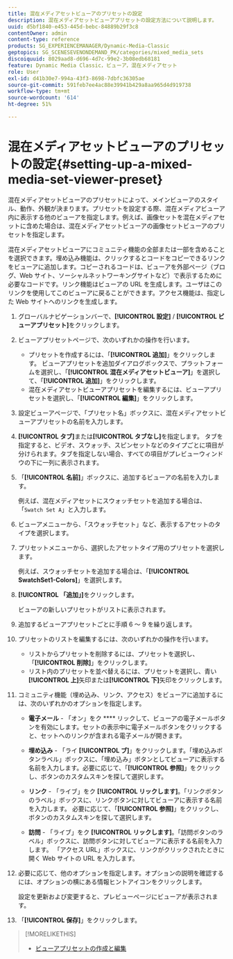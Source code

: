 ```yaml
---
title: 混在メディアセットビューアのプリセットの設定
description: 混在メディアセットビューアプリセットの設定方法について説明します。
uuid: d5bf1840-e453-445d-bebc-84889b29f3c8
contentOwner: admin
content-type: reference
products: SG_EXPERIENCEMANAGER/Dynamic-Media-Classic
geptopics: SG_SCENESEVENONDEMAND_PK/categories/mixed_media_sets
discoiquuid: 8029aad8-d696-4d7c-99e2-3b08edb68181
feature: Dynamic Media Classic，ビューア，混在メディアセット
role: User
exl-id: d41b30e7-994a-43f3-8698-7dbfc36305ae
source-git-commit: 591feb7ee4ac88e39941b429a8aa965d4d919738
workflow-type: tm+mt
source-wordcount: '614'
ht-degree: 51%

---
```


# 混在メディアセットビューアのプリセットの設定{#setting-up-a-mixed-media-set-viewer-preset}

混在メディアセットビューアのプリセットによって、メインビューアのスタイル、動作、外観が決まります。プリセットを設定する際、混在メディアビューア内に表示する他のビューアを指定します。例えば、画像セットを混在メディアセットに含めた場合は、混在メディアセットビューアの画像セットビューアのプリセットを指定します。

混在メディアセットビューアにコミュニティ機能の全部または一部を含めることを選択できます。埋め込み機能は、クリックするとコードをコピーできるリンクをビューアに追加します。コピーされるコードは、ビューアを外部ページ（ブログ、Web サイト、ソーシャルネットワーキングサイトなど）で表示するために必要なコードです。リンク機能はビューアの URL を生成します。ユーザはこのリンクを使用してこのビューアに戻ることができます。アクセス機能は、指定した Web サイトへのリンクを生成します。

1. グローバルナビゲーションバーで、**[!UICONTROL 設定]** / **[!UICONTROL ビューアプリセット]**&#x200B;をクリックします。
1. ビューアプリセットページで、次のいずれかの操作を行います。

   * プリセットを作成するには、「**[!UICONTROL 追加]**」をクリックします。 ビューアプリセットを追加ダイアログボックスで、プラットフォームを選択し、「**[!UICONTROL 混在メディアセットビューア]**」を選択して、「**[!UICONTROL 追加]**」をクリックします。
   * 混在メディアセットビューアプリセットを編集するには、ビューアプリセットを選択し、「**[!UICONTROL 編集]**」をクリックします。

1. 設定ビューアページで、「プリセット名」ボックスに、混在メディアセットビューアプリセットの名前を入力します。
1. **[!UICONTROL タブ]**&#x200B;または&#x200B;**[!UICONTROL タブなし]**&#x200B;を指定します。 タブを指定すると、ビデオ、スウォッチ、スピンセットなどのタイプごとに項目が分けられます。タブを指定しない場合、すべての項目がプレビューウィンドウの下に一列に表示されます。
1. 「**[!UICONTROL 名前]**」ボックスに、追加するビューアの名前を入力します。

   例えば、混在メディアセットにスウォッチセットを追加する場合は、「`Swatch Set A`」と入力します。

1. ビューアメニューから、「スウォッチセット」など、表示するアセットのタイプを選択します。
1. プリセットメニューから、選択したアセットタイプ用のプリセットを選択します。

   例えば、スウォッチセットを追加する場合は、「**[!UICONTROL SwatchSet1-Colors]**」を選択します。

1. **[!UICONTROL 「追加」]**&#x200B;をクリックします。

   ビューアの新しいプリセットがリストに表示されます。

1. 追加するビューアプリセットごとに手順 6 ～ 9 を繰り返します。
1. プリセットのリストを編集するには、次のいずれかの操作を行います。

   * リストからプリセットを削除するには、プリセットを選択し、「**[!UICONTROL 削除]**」をクリックします。
   * リスト内のプリセットを並べ替えるには、プリセットを選択し、青い&#x200B;**[!UICONTROL 上]**&#x200B;矢印または&#x200B;**[!UICONTROL 下]**&#x200B;矢印をクリックします。

1. コミュニティ機能（埋め込み、リンク、アクセス）をビューアに追加するには、次のいずれかのオプションを指定します。

   * **電子メール**  - 「オン」をク **** リックして、ビューアの電子メールボタンを有効にします。セットの表示中に電子メールボタンをクリックすると、セットへのリンクが含まれる電子メールが開きます。

   * **埋め込み**  - 「ライ **[!UICONTROL ブ]**」をクリックします。「埋め込みボタンラベル」ボックスに、「埋め込み」ボタンとしてビューアに表示する名前を入力します。必要に応じて、「**[!UICONTROL 参照]**」をクリックし、ボタンのカスタムスキンを探して選択します。

   * **リンク**  - 「ライブ」をク **[!UICONTROL リックします]**。「リンクボタンのラベル」ボックスに、リンクボタンに対してビューアに表示する名前を入力します。 必要に応じて、「**[!UICONTROL 参照]**」をクリックし、ボタンのカスタムスキンを探して選択します。

   * **訪問**  - 「ライブ」をク **[!UICONTROL リックします]**。「訪問ボタンのラベル」ボックスに、訪問ボタンに対してビューアに表示する名前を入力します。 「アクセス URL」ボックスに、リンクがクリックされたときに開く Web サイトの URL を入力します。

1. 必要に応じて、他のオプションを指定します。オプションの説明を確認するには、オプションの横にある情報ヒントアイコンをクリックします。

   設定を更新および変更すると、プレビューページにビューアが表示されます。

1. 「**[!UICONTROL 保存]**」をクリックします。

>[!MORELIKETHIS]
>
>* [ビューアプリセットの作成と編集](application-setup.md#adding_and_editing_viewer_presets)

